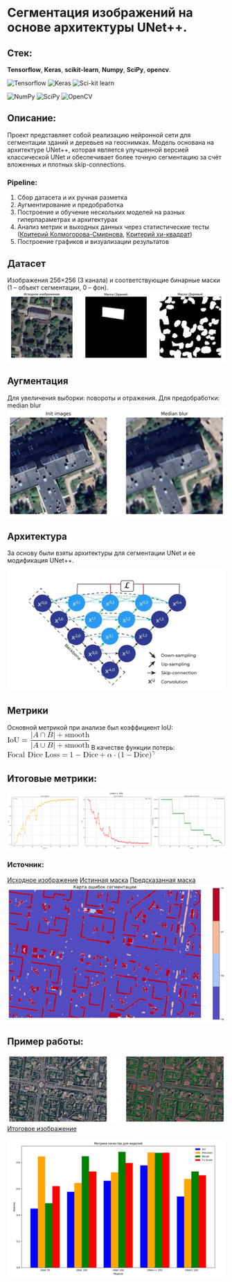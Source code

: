 # Сегментация изображений на основе архитектуры UNet++. 
## Стек:
**Tensorflow**, **Keras**, **scikit-learn**, **Numpy**, **SciPy**, **opencv**.

![Tensorflow](https://img.shields.io/badge/TensorFlow-FF6F00?style=for-the-badge&logo=TensorFlow&logoColor=white)
![Keras](https://img.shields.io/badge/Keras-FF0000?style=for-the-badge&logo=keras&logoColor=white)
![Sci-kit learn](https://img.shields.io/badge/scikit_learn-F7931E?style=for-the-badge&logo=scikit-learn&logoColor=white)

![NumPy](	https://img.shields.io/badge/Numpy-777BB4?style=for-the-badge&logo=numpy&logoColor=white)
![SciPy](https://img.shields.io/badge/SciPy-654FF0?style=for-the-badge&logo=SciPy&logoColor=white)
![OpenCV](https://img.shields.io/badge/OpenCV-27338e?style=for-the-badge&logo=OpenCV&logoColor=white)

## Описание: 
Проект представляет собой реализацию нейронной сети для сегментации зданий и деревьев на геоснимках. Модель основана на архитектуре UNet++, которая является улучшенной версией классической UNet и обеспечивает более точную сегментацию за счёт вложенных и плотных skip-connections.

### Pipeline: 
1) Сбор датасета и их ручная разметка
2) Аугментирование и предобработка
3) Построение и обучение нескольких моделей на разных гиперпараметрах и архитектурах
4) Анализ метрик и выходных данных через статистические тесты ([Критерий Колмогорова-Смирнова](https://ru.wikipedia.org/wiki/%D0%9A%D1%80%D0%B8%D1%82%D0%B5%D1%80%D0%B8%D0%B9_%D1%81%D0%BE%D0%B3%D0%BB%D0%B0%D1%81%D0%B8%D1%8F_%D0%9A%D0%BE%D0%BB%D0%BC%D0%BE%D0%B3%D0%BE%D1%80%D0%BE%D0%B2%D0%B0), [Критерий хи-квадрат](https://ru.wikipedia.org/wiki/%D0%9A%D1%80%D0%B8%D1%82%D0%B5%D1%80%D0%B8%D0%B9_%D1%85%D0%B8-%D0%BA%D0%B2%D0%B0%D0%B4%D1%80%D0%B0%D1%82))
5) Построение графиков и визуализации результатов 

## Датасет
Изображения 256×256 (3 канала) и соответствующие бинарные маски (1 – объект сегментации, 0 – фон). 
![Dataset example](https://github.com/klon-22800/unet_plus_plus_segmentation/blob/main/graphics/dataset%20example.png)

## Аугментация
Для увеличения выборки: повороты и отражения. Для предобработки: median blur
![Median blur](https://github.com/klon-22800/unet_plus_plus_segmentation/blob/main/graphics/median%20blur.png)

## Архитектура 
За основу были взяты архитектуры для сегментации UNet и ее модификация UNet++. 

![UNet](https://github.com/klon-22800/unet_plus_plus_segmentation/blob/main/graphics/Unet%2B%2B.png)

## Метрики 
Основной метрикой при анализе был коэффициент IoU:
![IoU](https://github.com/klon-22800/unet_plus_plus_segmentation/blob/main/graphics/IoU.png)
В качестве функции потерь:
![Focal Dice loss](https://github.com/klon-22800/unet_plus_plus_segmentation/blob/main/graphics/FDL.png)

## Итоговые метрики: 
![Metrics](https://github.com/klon-22800/unet_plus_plus_segmentation/blob/main/graphics/unet%2B%2B%20250.png)

### Источник:
[Исходное изображение](https://github.com/klon-22800/unet_plus_plus_segmentation/blob/main/check/big_tlt_test.png)
[Истинная маска](https://github.com/klon-22800/unet_plus_plus_segmentation/blob/main/check/big_tlt_test_mask.png)
[Предсказанная маска](https://github.com/klon-22800/unet_plus_plus_segmentation/blob/main/check/big_tlt_check_250.png)
![Map of errors](https://github.com/klon-22800/unet_plus_plus_segmentation/blob/main/graphics/map_of_errors.png)

## Пример работы: 
![Results](https://github.com/klon-22800/unet_plus_plus_segmentation/blob/main/graphics/result.png)
[Итоговое изображение](https://github.com/klon-22800/unet_plus_plus_segmentation/blob/main/check/big_tlt_check_100_t_o.png)

![test](https://github.com/klon-22800/unet_plus_plus_segmentation/blob/main/graphics/Performance%20Metrics%20for%20Models.png)
